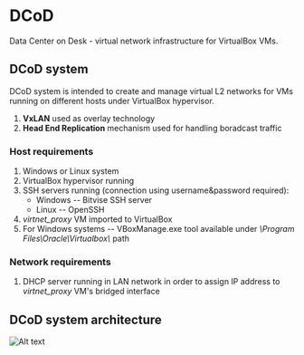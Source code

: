# DCoD
Data Center on Desk - virtual network infrastructure for VirtualBox VMs.

## DCoD system

DCoD system is intended to create and manage virtual L2 networks for VMs running on different hosts under VirtualBox hypervisor.

1. **VxLAN** used as overlay technology
2. **Head End Replication** mechanism used for handling boradcast traffic

### Host requirements

1. Windows or Linux system
3. VirtualBox hypervisor running
2. SSH servers running (connection using username&password required): 
   - Windows -- Bitvise SSH server
   - Linux -- OpenSSH 
4. *virtnet_proxy* VM imported to VirtualBox
5. For Windows systems -- VBoxManage.exe tool available under *\Program Files\Oracle\Virtualbox\\* path

### Network requirements

1. DHCP server running in LAN network in order to assign IP address to *virtnet_proxy* VM's bridged interface



## DCoD system architecture

![Alt text](https://github.com/wojtaszevsky/DCoD/blob/master/dcod-architecture.png?raw=true)
